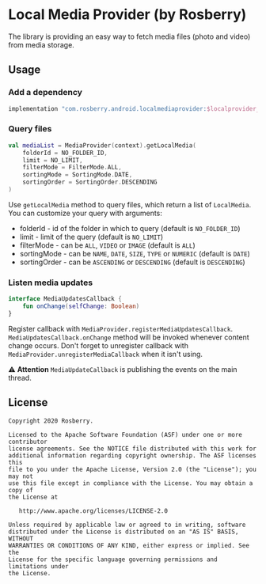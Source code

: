 # Local Media Provider (by Rosberry)

The library is providing an easy way to fetch media files (photo and video) from media storage.

## Usage

### Add a dependency

```groovy
implementation "com.rosberry.android.localmediaprovider:$localprovider_version"
```

### Query files

```kotlin
val mediaList = MediaProvider(context).getLocalMedia(
    folderId = NO_FOLDER_ID,
    limit = NO_LIMIT,
    filterMode = FilterMode.ALL,
    sortingMode = SortingMode.DATE,
    sortingOrder = SortingOrder.DESCENDING
)
```

Use `getLocalMedia` method to query files, which return a list of `LocalMedia`. You can customize your query with arguments:

 - folderId - id of the folder in which to query (default is `NO_FOLDER_ID`)
 - limit - limit of the query (default is `NO_LIMIT`)
 - filterMode - can be `ALL`, `VIDEO` or `IMAGE` (default is `ALL`)
 - sortingMode - can be `NAME`, `DATE`, `SIZE`, `TYPE` or `NUMERIC` (default is `DATE`)
 - sortingOrder - can be `ASCENDING` or `DESCENDING` (default is `DESCENDING`)
 
### Listen media updates
  
 ```kotlin
 interface MediaUpdatesCallback {
     fun onChange(selfChange: Boolean)
 }
 ```
Register callback with `MediaProvider.registerMediaUpdatesCallback`.
`MediaUpdatesCallback.onChange` method will be invoked whenever content change occurs.
Don't forget to unregister callback with `MediaProvider.unregisterMediaCallback` when it isn't using.


⚠️ **Attention** 
`MediaUpdateCallback` is publishing the events on the main thread.

## License

```
Copyright 2020 Rosberry.

Licensed to the Apache Software Foundation (ASF) under one or more contributor
license agreements. See the NOTICE file distributed with this work for
additional information regarding copyright ownership. The ASF licenses this
file to you under the Apache License, Version 2.0 (the "License"); you may not
use this file except in compliance with the License. You may obtain a copy of
the License at

   http://www.apache.org/licenses/LICENSE-2.0

Unless required by applicable law or agreed to in writing, software
distributed under the License is distributed on an "AS IS" BASIS, WITHOUT
WARRANTIES OR CONDITIONS OF ANY KIND, either express or implied. See the
License for the specific language governing permissions and limitations under
the License.
```

